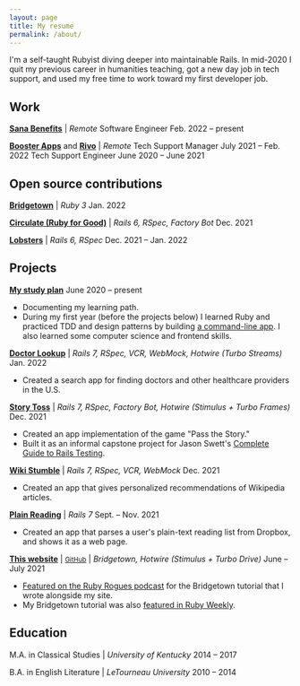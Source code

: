 ```yaml
---
layout: page
title: My resume
permalink: /about/
---
```


I'm a self-taught Rubyist diving deeper into maintainable Rails. In mid-2020 I quit my previous career in humanities teaching, got a new day job in tech support, and used my free time to work toward my first developer job.

## Work

[**Sana Benefits**](https://sanabenefits.com/) \| *Remote*
<about-position>Software Engineer <about-date>Feb. 2022 – present</about-date></about-position>

[**Booster Apps**](https://boosterapps.com/) and [**Rivo**](https://www.rivo.io/) \| *Remote*
<about-position>Tech Support Manager <about-date>July 2021 – Feb. 2022</about-date></about-position>
<about-position>Tech Support Engineer <about-date>June 2020 – June 2021</about-date></about-position>

## Open source contributions

[**Bridgetown**](https://github.com/bridgetownrb/bridgetown/pulls?q=author:fpsvogel) \| *Ruby 3* <about-date>Jan. 2022</about-date>

[**Circulate (Ruby for Good)**](https://github.com/rubyforgood/circulate/pulls?q=author:fpsvogel) \| *Rails 6, RSpec, Factory Bot* <about-date>Dec. 2021</about-date>

[**Lobsters**](https://github.com/lobsters/lobsters/pulls?q=author:fpsvogel) \| *Rails 6, RSpec* <about-date>Dec. 2021 – Jan. 2022</about-date>

## Projects

[**My study plan**](https://github.com/fpsvogel/learn-ruby-and-cs) <about-date>June 2020 – present</about-date>

- Documenting my learning path.
- During my first year (before the projects below) I learned Ruby and practiced TDD and design patterns by building [a command-line app](https://github.com/fpsvogel/readstat). I also learned some computer science and frontend skills.

[**Doctor Lookup**](https://github.com/fpsvogel/doctorlookup) \| *Rails 7, RSpec, VCR, WebMock, Hotwire (Turbo Streams)* <about-date>Jan. 2022</about-date>

- Created a search app for finding doctors and other healthcare providers in the U.S.

[**Story Toss**](https://github.com/fpsvogel/storytoss) \| *Rails 7, RSpec, Factory Bot, Hotwire (Stimulus + Turbo Frames)* <about-date>Dec. 2021</about-date>

- Created an app implementation of the game "Pass the Story."
- Built it as an informal capstone project for Jason Swett's [Complete Guide to Rails Testing](https://www.codewithjason.com/complete-guide-to-rails-testing/).

[**Wiki Stumble**](https://github.com/fpsvogel/wikistumble) \| *Rails 7, RSpec, VCR, WebMock* <about-date>Dec. 2021</about-date>

- Created an app that gives personalized recommendations of Wikipedia articles.

[**Plain Reading**](https://github.com/fpsvogel/plainreading) \| *Rails 7* <about-date>Sept. – Nov. 2021</about-date>

- Created an app that parses a user's plain-text reading list from Dropbox, and shows it as a web page.

[**This website**](https://fpsvogel.com) \| <small>[GitHub](https://github.com/fpsvogel/blog-2021)</small> \| *Bridgetown, Hotwire (Stimulus + Turbo Drive)* <about-date>June – July 2021</about-date>

- [Featured on the Ruby Rogues podcast](https://rubyrogues.com/bridgetown-rb-ft-felipe-vogel-ruby-526) for the Bridgetown tutorial that I wrote alongside my site.
- My Bridgetown tutorial was also [featured in Ruby Weekly](https://rubyweekly.com/issues/561#:~:text=Build%20a%20Static%20Site%20in%20Ruby%20with%20Bridgetown).

## Education

M.A. in Classical Studies \| *University of Kentucky* <about-date>2014 – 2017</about-date>

B.A. in English Literature \| *LeTourneau University* <about-date>2010 – 2014</about-date>
